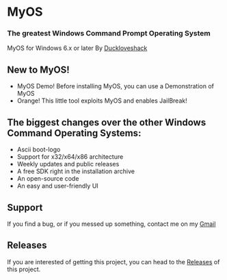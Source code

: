 # MyOS
### The greatest Windows Command Prompt Operating System
MyOS for Windows 6.x or later
By [Duckloveshack](https://www.github.com/Duckloveshack)

## New to MyOS!
* MyOS Demo! Before installing MyOS, you can use a Demonstration of MyOS
* Orange! This little tool exploits MyOS and enables JailBreak!

## The biggest changes over the other Windows Command Operating Systems:
* Ascii boot-logo
* Support for x32/x64/x86 architecture
* Weekly updates and public releases
* A free SDK right in the installation archive
* An open-source code
* An easy and user-friendly UI

## Support
If you find a bug, or if you messed up something, contact me on my [Gmail](https://mail.google.com/mail/?view=cm&fs=1&to=duckloveshack@gmail.com)

## Releases
If you are interested of getting this project, you can head to the [Releases](https://www.github.com/Duckloveshack/MyOS/releases) of this project.
